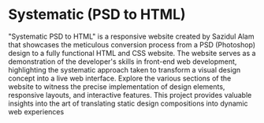 # Systematic (PSD to HTML)
<p>"Systematic PSD to HTML" is a responsive website created by Sazidul Alam that showcases the meticulous conversion process from a PSD (Photoshop) design to a fully functional HTML and CSS website. The website serves as a demonstration of the developer's skills in front-end web development, highlighting the systematic approach taken to transform a visual design concept into a live web interface. Explore the various sections of the website to witness the precise implementation of design elements, responsive layouts, and interactive features. This project provides valuable insights into the art of translating static design compositions into dynamic web experiences</p>
